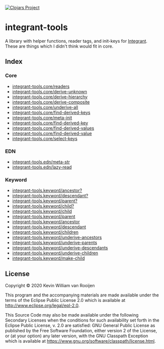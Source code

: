 [![Clojars Project](https://img.shields.io/clojars/v/integrant-tools.svg)](https://clojars.org/integrant-tools)

# integrant-tools

A library with helper functions, reader tags, and init-keys for
[Integrant](https://github.com/weavejester/integrant). These are things which I
didn't think would fit in core.

## Index

### Core

+ [integrant-tools.core/readers](https://cljdoc.org/d/integrant-tools/integrant-tools/0.3.2/api/integrant-tools.core#readers)
+ [integrant-tools.core/derive-unknown](https://cljdoc.org/d/integrant-tools/integrant-tools/0.3.2/api/integrant-tools.core#derive-unknown)
+ [integrant-tools.core/derive-hierarchy](https://cljdoc.org/d/integrant-tools/integrant-tools/0.3.2/api/integrant-tools.core#derive-hierarchy)
+ [integrant-tools.core/derive-composite](https://cljdoc.org/d/integrant-tools/integrant-tools/0.3.2/api/integrant-tools.core#derive-composite)
+ [integrant-tools.core/underive-all](https://cljdoc.org/d/integrant-tools/integrant-tools/0.3.2/api/integrant-tools.core#underive-all)
+ [integrant-tools.core/find-derived-keys](https://cljdoc.org/d/integrant-tools/integrant-tools/0.3.2/api/integrant-tools.core#find-derived-keys)
+ [integrant-tools.core/meta-init](https://cljdoc.org/d/integrant-tools/integrant-tools/0.3.2/api/integrant-tools.core#meta-init)
+ [integrant-tools.core/find-derived-key](https://cljdoc.org/d/integrant-tools/integrant-tools/0.3.2/api/integrant-tools.core#find-derived-key)
+ [integrant-tools.core/find-derived-values](https://cljdoc.org/d/integrant-tools/integrant-tools/0.3.2/api/integrant-tools.core#find-derived-values)
+ [integrant-tools.core/find-derived-value](https://cljdoc.org/d/integrant-tools/integrant-tools/0.3.2/api/integrant-tools.core#find-derived-value)
+ [integrant-tools.core/select-keys](https://cljdoc.org/d/integrant-tools/integrant-tools/0.3.2/api/integrant-tools.core#select-keys)

### EDN

+ [integrant-tools.edn/meta-str](https://cljdoc.org/d/integrant-tools/integrant-tools/0.3.2/api/integrant-tools.edn#meta-str)
+ [integrant-tools.edn/lazy-read](https://cljdoc.org/d/integrant-tools/integrant-tools/0.3.2/api/integrant-tools.edn#lazy-read)

### Keyword

* [integrant-tools.keyword/ancestor?](https://cljdoc.org/d/integrant-tools/integrant-tools/0.3.2/api/integrant-tools.keyword#ancestor?)
* [integrant-tools.keyword/descendant?](https://cljdoc.org/d/integrant-tools/integrant-tools/0.3.2/api/integrant-tools.keyword#descendant?)
* [integrant-tools.keyword/parent?](https://cljdoc.org/d/integrant-tools/integrant-tools/0.3.2/api/integrant-tools.keyword#parent?)
* [integrant-tools.keyword/child?](https://cljdoc.org/d/integrant-tools/integrant-tools/0.3.2/api/integrant-tools.keyword#child?)
* [integrant-tools.keyword/child](https://cljdoc.org/d/integrant-tools/integrant-tools/0.3.2/api/integrant-tools.keyword#child)
* [integrant-tools.keyword/parent](https://cljdoc.org/d/integrant-tools/integrant-tools/0.3.2/api/integrant-tools.keyword#parent)
* [integrant-tools.keyword/ancestor](https://cljdoc.org/d/integrant-tools/integrant-tools/0.3.2/api/integrant-tools.keyword#ancestor)
* [integrant-tools.keyword/descendant](https://cljdoc.org/d/integrant-tools/integrant-tools/0.3.2/api/integrant-tools.keyword#descendant)
* [integrant-tools.keyword/children](https://cljdoc.org/d/integrant-tools/integrant-tools/0.3.2/api/integrant-tools.keyword#children)
* [integrant-tools.keyword/underive-ancestors](https://cljdoc.org/d/integrant-tools/integrant-tools/0.3.2/api/integrant-tools.keyword#underive-ancestors)
* [integrant-tools.keyword/underive-parents](https://cljdoc.org/d/integrant-tools/integrant-tools/0.3.2/api/integrant-tools.keyword#underive-parents)
* [integrant-tools.keyword/underive-descendants](https://cljdoc.org/d/integrant-tools/integrant-tools/0.3.2/api/integrant-tools.keyword#underive-descendants)
* [integrant-tools.keyword/underive-children](https://cljdoc.org/d/integrant-tools/integrant-tools/0.3.2/api/integrant-tools.keyword#underive-children)
* [integrant-tools.keyword/make-child](https://cljdoc.org/d/integrant-tools/integrant-tools/0.3.2/api/integrant-tools.keyword#make-child)

## License

Copyright © 2020 Kevin William van Rooijen

This program and the accompanying materials are made available under the
terms of the Eclipse Public License 2.0 which is available at
http://www.eclipse.org/legal/epl-2.0.

This Source Code may also be made available under the following Secondary
Licenses when the conditions for such availability set forth in the Eclipse
Public License, v. 2.0 are satisfied: GNU General Public License as published by
the Free Software Foundation, either version 2 of the License, or (at your
option) any later version, with the GNU Classpath Exception which is available
at https://www.gnu.org/software/classpath/license.html.
